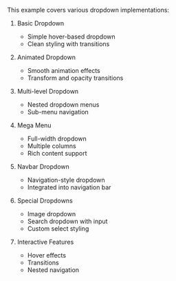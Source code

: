 This example covers various dropdown implementations:

1. Basic Dropdown

   - Simple hover-based dropdown
   - Clean styling with transitions

2. Animated Dropdown

   - Smooth animation effects
   - Transform and opacity transitions

3. Multi-level Dropdown

   - Nested dropdown menus
   - Sub-menu navigation

4. Mega Menu

   - Full-width dropdown
   - Multiple columns
   - Rich content support

5. Navbar Dropdown

   - Navigation-style dropdown
   - Integrated into navigation bar

6. Special Dropdowns

   - Image dropdown
   - Search dropdown with input
   - Custom select styling

7. Interactive Features
   - Hover effects
   - Transitions
   - Nested navigation
